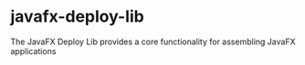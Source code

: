 javafx-deploy-lib
=================

The JavaFX Deploy Lib provides a core functionality for assembling JavaFX applications